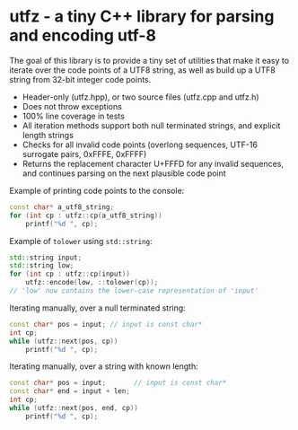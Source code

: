# utfz - a tiny C++ library for parsing and encoding utf-8

The goal of this library is to provide a tiny set of utilities that make it easy
to iterate over the code points of a UTF8 string, as well as build up a UTF8 string
from 32-bit integer code points.

- Header-only (utfz.hpp), or two source files (utfz.cpp and utfz.h)
- Does not throw exceptions
- 100% line coverage in tests
- All iteration methods support both null terminated strings, and explicit length strings
- Checks for all invalid code points (overlong sequences, UTF-16 surrogate pairs, 0xFFFE, 0xFFFF)
- Returns the replacement character U+FFFD for any invalid sequences, and continues parsing on the next plausible code point

Example of printing code points to the console:

```cpp
const char* a_utf8_string;
for (int cp : utfz::cp(a_utf8_string))
    printf("%d ", cp);
```

Example of `tolower` using `std::string`:

```cpp
std::string input;
std::string low;
for (int cp : utfz::cp(input))
    utfz::encode(low, ::tolower(cp));
// 'low' now contains the lower-case representation of 'input'
```

Iterating manually, over a null terminated string:

```cpp
const char* pos = input; // input is const char*
int cp;
while (utfz::next(pos, cp))
	printf("%d ", cp);
```

Iterating manually, over a string with known length:

```cpp
const char* pos = input;       // input is const char*
const char* end = input + len;
int cp;
while (utfz::next(pos, end, cp))
	printf("%d ", cp);
```
